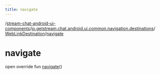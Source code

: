 ```yaml
---
title: navigate
---
```

/[stream-chat-android-ui-components](../../index.md)/[io.getstream.chat.android.ui.common.navigation.destinations](../index.md)/[WebLinkDestination](index.md)/[navigate](navigate.md)  
  
  
  
# navigate  
open override fun [navigate](navigate.md)()
